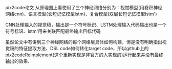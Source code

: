 pix2code论文
从原理图上看使用了三个神经网络分别为：视觉模型(用卷积神经网络cnn)、语言模型(长短记忆模型lstm)、复合模型(双层长短记忆模型lstm')

CNN处理输入的视觉稿，输出是一个符号标识、LSTM处理输入代码输出也是一个符号标识、lstm'用来关联匹配最终输出目标代码

虽然论文中有讲到三个神经网络的每个网络层具体如何构建，但是没有明确指出视觉稿的特征提取方法、DSL code如何转化target code，所以github上的pix2codeReimplement(这个重新实现是非官方的人实现的)运行起来并没有最终输出的效果.
